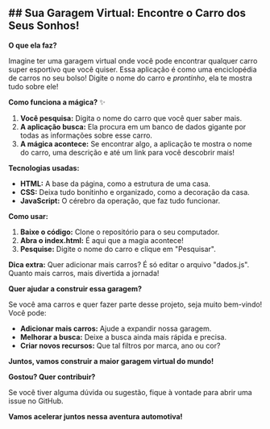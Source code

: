 ## **## Sua Garagem Virtual: Encontre o Carro dos Seus Sonhos!**

**O que ela faz?**

Imagine ter uma garagem virtual onde você pode encontrar qualquer carro super esportivo que você quiser. Essa aplicação é como uma enciclopédia de carros no seu bolso! Digite o nome do carro e *prontinho*, ela te mostra tudo sobre ele!

**Como funciona a mágica?** ✨

1. **Você pesquisa:** Digita o nome do carro que você quer saber mais.
2. **A aplicação busca:** Ela procura em um banco de dados gigante por todas as informações sobre esse carro.
3. **A mágica acontece:** Se encontrar algo, a aplicação te mostra o nome do carro, uma descrição e até um link para você descobrir mais!

**Tecnologias usadas:** ️

* **HTML:** A base da página, como a estrutura de uma casa.
* **CSS:** Deixa tudo bonitinho e organizado, como a decoração da casa.
* **JavaScript:** O cérebro da operação, que faz tudo funcionar.

**Como usar:** 

1. **Baixe o código:** Clone o repositório para o seu computador.
2. **Abra o index.html:** É aqui que a magia acontece!
3. **Pesquise:** Digite o nome do carro e clique em "Pesquisar".

**Dica extra:** Quer adicionar mais carros? É só editar o arquivo "dados.js". Quanto mais carros, mais divertida a jornada!

**Quer ajudar a construir essa garagem?** 

Se você ama carros e quer fazer parte desse projeto, seja muito bem-vindo! Você pode:

* **Adicionar mais carros:** Ajude a expandir nossa garagem.
* **Melhorar a busca:** Deixe a busca ainda mais rápida e precisa.
* **Criar novos recursos:** Que tal filtros por marca, ano ou cor?

**Juntos, vamos construir a maior garagem virtual do mundo!**

**Gostou? Quer contribuir?** 

Se você tiver alguma dúvida ou sugestão, fique à vontade para abrir uma issue no GitHub.

**Vamos acelerar juntos nessa aventura automotiva!** 
